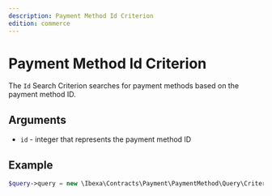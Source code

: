 ```yaml
---
description: Payment Method Id Criterion
edition: commerce
---
```


# Payment Method Id Criterion

The `Id` Search Criterion searches for payment methods based on the payment method ID.

## Arguments

- `id` - integer that represents the payment method ID

## Example

``` php
$query->query = new \Ibexa\Contracts\Payment\PaymentMethod\Query\Criterion\Id(2);
```
